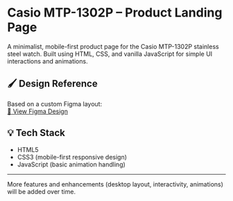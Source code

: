 # Casio MTP-1302P – Product Landing Page

A minimalist, mobile-first product page for the Casio MTP-1302P stainless steel watch. Built using HTML, CSS, and vanilla JavaScript for simple UI interactions and animations.

## 🖌️ Design Reference

Based on a custom Figma layout:  
[🔗 View Figma Design]([https://www.figma.com/design/cWXw5SKbpsQa392iuAkWMr/Casio-Watch-Page?node-id=0-1](https://www.figma.com/design/cWXw5SKbpsQa392iuAkWMr/Casio-Watch-Page?node-id=0-1&t=rmKg6di5Gi7V3JXr-1))

## 💡 Tech Stack

- HTML5
- CSS3 (mobile-first responsive design)
- JavaScript (basic animation handling)


---

More features and enhancements (desktop layout, interactivity, animations) will be added over time.
